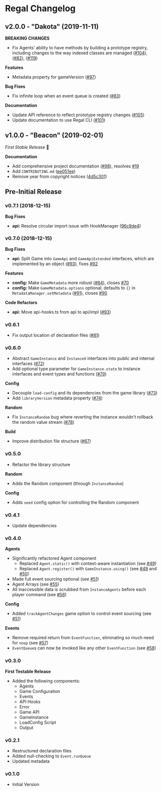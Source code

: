 # Regal Changelog

## v2.0.0 - "Dakota" (2019-11-11)

**BREAKING CHANGES**
* Fix Agents' ability to have methods by building a prototype registry, including changes to the way indexed classes are managed ([#104](https://github.com/regal/regal/pull/104)), ([#82](https://github.com/regal/regal/pull/82)), ([#119](https://github.com/regal/regal/pull/119))

**Features**
* Metadata property for gameVersion ([#97](https://github.com/regal/regal/pull/97))

**Bug Fixes**
* Fix infinite loop when an event queue is created ([#83](https://github.com/regal/regal/pull/83))

**Documentation**
* Update API reference to reflect prototype registry changes ([#105](https://github.com/regal/regal/pull/105))
* Update documentation to use Regal CLI ([#101](https://github.com/regal/regal/pull/101))

## v1.0.0 - "Beacon" (2019-02-01)

*First Stable Release* :tada:

**Documentation**
* Add comprehensive project documentation ([#98](https://github.com/regal/regal/pull/98)), resolves [#19](https://github.com/regal/regal/issues/19)
* Add `CONTRIBUTING.md` ([ee051ee](https://github.com/regal/regal/pull/98/commits/ee051ee5e092b1a5487ed1556f874a5db5427e61))
* Remove year from copyright notices ([4d5c301](https://github.com/regal/regal/pull/98/commits/4d5c301c056fbe783d68be20fa6f8be7c2ac3e1e))


## Pre-Initial Release

### v0.7.1 (2018-12-15)

**Bug Fixes**
* **api:** Resolve circular import issue with HookManager ([96c9de4](https://github.com/regal/regal/commit/96c9de449cd3aa5c4df0b7f51eda376253fee28e))

### v0.7.0 (2018-12-15)

**Bug Fixes**
* **api:** Split Game into `GameApi` and `GameApiExtended` interfaces, which are implemented by an object ([#93](https://github.com/regal/regal/issues/93)), fixes [#92](https://github.com/regal/regal/issues/92)

**Features**
* **config:** Make `GameMetadata` more robust ([#84](https://github.com/regal/regal/issues/84)), closes [#70](https://github.com/regal/regal/issues/70)
* **config:** Make `GameMetadata.options` optional, defaults to `{}` in `MetadataManager.setMetadata` ([#91](https://github.com/regal/regal/issues/91)), closes [#90](https://github.com/regal/regal/issues/90)

**Code Refactors**
* **api:** Move api-hooks.ts from api to api/impl ([#93](https://github.com/regal/regal/issues/93))

### v0.6.1

* Fix output location of declaration files ([#81](https://github.com/regal/regal/pull/81))

### v0.6.0

* Abstract `GameInstance` and `InstanceX` interfaces into public and internal interfaces ([#72](https://github.com/regal/regal/pull/72))
* Add optional type parameter for `GameInstance.state` to instance interfaces and event types and functions ([#79](https://github.com/regal/regal/pull/79))

**Config**
* Decouple `load-config` and its dependencies from the game library ([#73](https://github.com/regal/regal/pull/73))
* Add `libraryVersion` metadata property ([#74](https://github.com/regal/regal/pull/74))

**Random**
* Fix `InstanceRandom` bug where reverting the instance wouldn't rollback the random value stream ([#78](https://github.com/regal/regal/pull/78))

**Build**
* Improve distribution file structure ([#67](https://github.com/regal/regal/pull/67))

### v0.5.0

* Refactor the library structure

**Random**
* Adds the Random component (through `InstanceRandom`)

**Config**
* Adds `seed` config option for controlling the Random component

### v0.4.1

* Update dependencies

### v0.4.0

**Agents**
* Significantly refactored Agent component
    * Replaced `Agent.static()` with context-aware instantiation (see [#49](https://github.com/regal/regal/pull/49))
    * Replaced `Agent.register()` with `GameInstance.using()` (see [#49](https://github.com/regal/regal/pull/49) and [#50](https://github.com/regal/regal/pull/50))
* Made full event sourcing optional (see [#51](https://github.com/regal/regal/pull/51))
* Agent Arrays (see [#55](https://github.com/regal/regal/pull/55))
* All inaccessible data is scrubbed from `InstanceAgents` before each player command (see [#56](https://github.com/regal/regal/pull/56))

**Config**
* Added `trackAgentChanges` game option to control event sourcing (see [#51](https://github.com/regal/regal/pull/51))

**Events**
* Remove required return from `EventFunction`, eliminating so much need for `noop` (see [#57](https://github.com/regal/regal/pull/57))
* `EventQueue`s can now be invoked like any other `EventFunction` (see [#58](https://github.com/regal/regal/pull/58))

### v0.3.0

**First Testable Release**

* Added the following components:
    * Agents
    * Game Configuration
    * Events
    * API Hooks
    * Error
    * Game API
    * GameInstance
    * LoadConfig Script
    * Output

### v0.2.1

* Restructured declaration files
* Added null-checking to `Event.runQueue`
* Updated metadata

### v0.1.0

* Initial Version
